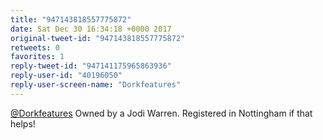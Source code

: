 ```yaml
---
title: "947143818557775872"
date: Sat Dec 30 16:34:18 +0000 2017
original-tweet-id: "947143818557775872"
retweets: 0
favorites: 1
reply-tweet-id: "947141175965863936"
reply-user-id: "40196050"
reply-user-screen-name: "Dorkfeatures"
---
```

<a href="https://twitter.com/Dorkfeatures">@Dorkfeatures</a> Owned by a Jodi Warren. Registered in Nottingham if that helps!

